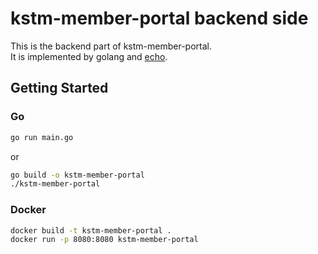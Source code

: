 # kstm-member-portal backend side

This is the backend part of kstm-member-portal. <br>
It is implemented by golang and [echo](https://github.com/gofiber/fiber).

## Getting Started
### Go
```bash 
go run main.go
```

or 

```bash
go build -o kstm-member-portal
./kstm-member-portal
```

### Docker
```bash
docker build -t kstm-member-portal .
docker run -p 8080:8080 kstm-member-portal
```



